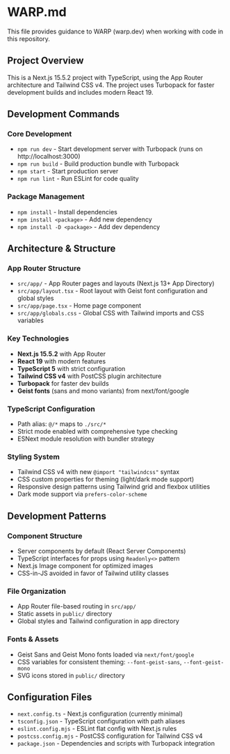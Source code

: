 # WARP.md

This file provides guidance to WARP (warp.dev) when working with code in this repository.

## Project Overview

This is a Next.js 15.5.2 project with TypeScript, using the App Router architecture and Tailwind CSS v4. The project uses Turbopack for faster development builds and includes modern React 19.

## Development Commands

### Core Development
- `npm run dev` - Start development server with Turbopack (runs on http://localhost:3000)
- `npm run build` - Build production bundle with Turbopack
- `npm start` - Start production server
- `npm run lint` - Run ESLint for code quality

### Package Management
- `npm install` - Install dependencies
- `npm install <package>` - Add new dependency
- `npm install -D <package>` - Add dev dependency

## Architecture & Structure

### App Router Structure
- `src/app/` - App Router pages and layouts (Next.js 13+ App Directory)
- `src/app/layout.tsx` - Root layout with Geist font configuration and global styles
- `src/app/page.tsx` - Home page component
- `src/app/globals.css` - Global CSS with Tailwind imports and CSS variables

### Key Technologies
- **Next.js 15.5.2** with App Router
- **React 19** with modern features
- **TypeScript 5** with strict configuration
- **Tailwind CSS v4** with PostCSS plugin architecture
- **Turbopack** for faster dev builds
- **Geist fonts** (sans and mono variants) from next/font/google

### TypeScript Configuration
- Path alias: `@/*` maps to `./src/*`
- Strict mode enabled with comprehensive type checking
- ESNext module resolution with bundler strategy

### Styling System
- Tailwind CSS v4 with new `@import "tailwindcss"` syntax
- CSS custom properties for theming (light/dark mode support)
- Responsive design patterns using Tailwind grid and flexbox utilities
- Dark mode support via `prefers-color-scheme`

## Development Patterns

### Component Structure
- Server components by default (React Server Components)
- TypeScript interfaces for props using `Readonly<>` pattern
- Next.js Image component for optimized images
- CSS-in-JS avoided in favor of Tailwind utility classes

### File Organization
- App Router file-based routing in `src/app/`
- Static assets in `public/` directory
- Global styles and Tailwind configuration in app directory

### Fonts & Assets
- Geist Sans and Geist Mono fonts loaded via `next/font/google`
- CSS variables for consistent theming: `--font-geist-sans`, `--font-geist-mono`
- SVG icons stored in `public/` directory

## Configuration Files
- `next.config.ts` - Next.js configuration (currently minimal)
- `tsconfig.json` - TypeScript configuration with path aliases
- `eslint.config.mjs` - ESLint flat config with Next.js rules
- `postcss.config.mjs` - PostCSS configuration for Tailwind CSS v4
- `package.json` - Dependencies and scripts with Turbopack integration
